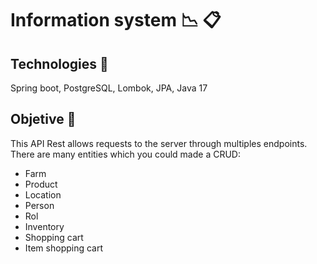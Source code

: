 # Information system :chart_with_downwards_trend: :clipboard:

## Technologies :hammer:
Spring boot, PostgreSQL, Lombok, JPA, Java 17

## Objetive :telescope:
This API Rest allows requests to the server through multiples endpoints. There are many entities which you could made a CRUD:
- Farm
- Product
- Location 
- Person
- Rol
- Inventory 
- Shopping cart
- Item shopping cart

